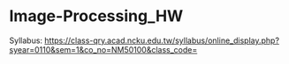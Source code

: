 # Image-Processing_HW
Syllabus: https://class-qry.acad.ncku.edu.tw/syllabus/online_display.php?syear=0110&sem=1&co_no=NM50100&class_code=
